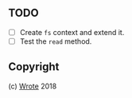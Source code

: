 
## TODO

- [ ] Create `fs` context and extend it.
- [ ] Test the `read` method.

## Copyright

(c) [Wrote][1] 2018

[1]: https://wrote.cc